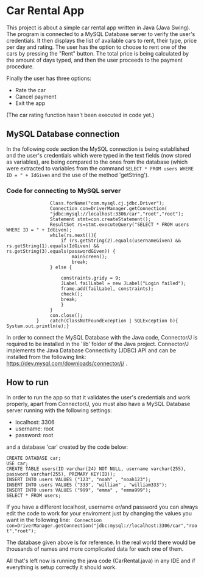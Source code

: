 
# Car Rental App

This project is about a simple car rental app written in Java (Java Swing). The program is connected to a MySQL Database server to verify the user's credentials. It then displays the list of available cars to rent, their type, price per day and rating.
The user has the option to choose to rent one of the cars by pressing the "Rent" button. The total price is being calculated by the amount of days typed, and then the user proceeds to the payment procedure. 

Finally the user has three options: 
- Rate the car
- Cancel payment 
- Exit the app

(The car rating function hasn't been executed in code yet.)


## MySQL Database connection

In the following code section the MySQL connection is being established and the user's credentials which were typed in the text fields (now stored as variables), are being compared to the ones from the database (which were extracted to variables from the command ```SELECT * FROM users WHERE ID = " + IdGiven``` and the use of the method 'getString').

### Code for connecting to MySQL server

```try{  
                Class.forName("com.mysql.cj.jdbc.Driver");  
                Connection con=DriverManager.getConnection(  
                "jdbc:mysql://localhost:3306/car","root","root");
                Statement stmt=con.createStatement();
                ResultSet rs=stmt.executeQuery("SELECT * FROM users WHERE ID = " + IdGiven);
                while(rs.next()){
                    if (rs.getString(2).equals(usernameGiven) && rs.getString(1).equals(IdGiven) && rs.getString(3).equals(passwordGiven)) {
                        mainScreen();
                        break;
                } else {
                    
                    constraints.gridy = 9;
                    JLabel failLabel = new JLabel("Login failed");
                    frame.add(failLabel, constraints);
                    check();
                    break;
                    }
                }
                con.close();  
           }    catch(ClassNotFoundException | SQLException b){ System.out.println(e);}
```

In order to connect the MySQL Database with the Java code,  Connector/J is required to be installed in the 'lib' folder of the Java project. Connector/J implements the Java Database Connectivity (JDBC) API and can be installed from the following link: https://dev.mysql.com/downloads/connector/j/ .



## How to run

In order to run the app so that it validates the user's credentials and work properly, apart from Connector/J, you must also have a MySQL Database server running with the following settings: 
- localhost: 3306
- username: root
- password: root

and a database 'car' created by the code below: 

```DROP DATABASE IF EXISTS car;
CREATE DATABASE car;
USE car;
CREATE TABLE users(ID varchar(24) NOT NULL, username varchar(255), password varchar(255), PRIMARY KEY(ID));
INSERT INTO users VALUES ("123", "noah" , "noah123");
INSERT INTO users VALUES ("333", "william" , "william333");
INSERT INTO users VALUES ("999", "emma" , "emma999");
SELECT * FROM users;
```

If you have a different localhost, username or/and password you can always edit the code to work for your enviroment just by changing the values you want in the following line: 
``` Connection con=DriverManager.getConnection("jdbc:mysql://localhost:3306/car","root","root");```

The database given above is for reference. In the real world there would be thousands of names and more complicated data for each one of them.

All that's left now is running the java code (CarRental.java) in any IDE and if everything is setup correctly it should work.
